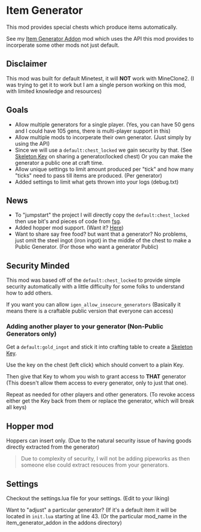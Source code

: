 # Item Generator

This mod provides special chests which produce items automatically.

See my [Item Generator Addon](https://github.com/Beanzilla/item_generator_addon) mod which uses the API this mod provides to incorperate some other mods not just default.

## Disclaimer

This mod was built for default Minetest, it will **NOT** work with MineClone2. (I was trying to get it to work but I am a single person working on this mod, with limited knowledge and resources)

## Goals

* Allow multiple generators for a single player. (Yes, you can have 50 gens and I could have 105 gens, there is multi-player support in this)
* Allow multiple mods to incorperate their own generator. (Just simply by using the API)
* Since we will use a `default:chest_locked` we gain security by that. (See [Skeleton Key](https://wiki.minetest.net/Skeleton_Key) on sharing a generator/locked chest) Or you can make the generator a public one at craft time.
* Allow unique settings to limit amount produced per "tick" and how many "ticks" need to pass till items are produced. (Per generator)
* Added settings to limit what gets thrown into your logs (debug.txt)

## News

* To "jumpstart" the project I will directly copy the `default:chest_locked` then use bit's and pieces of code from [fsg](https://github.com/AiTechEye/fsg).
* Added hopper mod support. (Want it? [Here](https://github.com/minetest-mods/hopper))
* Want to share say free food? but want that a generator? No problems, just omit the steel ingot (iron ingot) in the middle of the chest to make a Public Generator. (For those who want a generator Public)

## Security Minded

This mod was based off of the `default:chest_locked` to provide simple security automatically with a little difficulty for some folks to understand how to add others.

If you want you can allow `igen_allow_insecure_generators` (Basically it means there is a craftable public version that everyone can access)

### Adding another player to your generator (Non-Public Generators only)

Get a `default:gold_ingot` and stick it into crafting table to create a [Skeleton Key](https://wiki.minetest.net/Skeleton_Key).

Use the key on the chest (left click) which should convert to a plain Key.

Then give that Key to whom you wish to grant access to **THAT** generator (This doesn't allow them access to every generator, only to just that one).

Repeat as needed for other players and other generators. (To revoke access either get the Key back from them or replace the generator, which will break all keys)

## Hopper mod

Hoppers can insert only. (Due to the natural security issue of having goods directly extracted from the generator)

> Due to complexity of security, I will not be adding pipeworks as then someone else could extract resouces from your generators.

## Settings

Checkout the settings.lua file for your settings. (Edit to your liking)

Want to "adjust" a particular generator? (If it's a default item it will be located in `init.lua` starting at line 43.
(Or the particular mod_name in the item_generator_addon in the addons directory)
